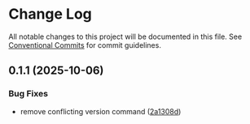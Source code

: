 # Change Log

All notable changes to this project will be documented in this file.
See [Conventional Commits](https://conventionalcommits.org) for commit guidelines.

## 0.1.1 (2025-10-06)

### Bug Fixes

- remove conflicting version command ([2a1308d](https://github.com/clearscore/data-one-integrations/commit/2a1308d44d61ccbecb38b7fc6592392f5140101f))

